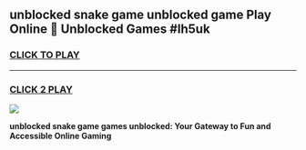 
## unblocked snake game unblocked game Play Online 👋 Unblocked Games #lh5uk
<h3>
<a href="https://premium.freeplayer.one?title=unblocked_snake_game&ref=21F">CLICK TO PLAY</a></h3>
<hr>

<h3>
<a href="https://premium.freeplayer.one?title=unblocked_snake_game&ref=21F">CLICK 2 PLAY</a>
  
</h3>

<a href="https://premium.freeplayer.one?title=unblocked_snake_game&ref=21F/"><img src="https://clearcache.store/games.png"></a>


**unblocked snake game games unblocked: Your Gateway to Fun and Accessible Online Gaming**
